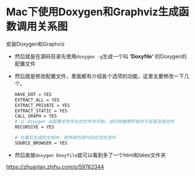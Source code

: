 # Mac下使用Doxygen和Graphviz生成函数调用关系图

安装Doxygen和Graphviz

- 然后就是在源码目录先使用`doxygen -g`生成一个叫 **‘Doxyfile’** 的Doxygen的配置文件

- 然后就是修改配置文件，里面都有介绍各个选项的功能，这里主要修改一下几个。

  ```sh
  HAVE_DOT = YES
  EXTRACT_ALL = YES
  EXTRACT_PRIVATE = YES
  EXTRACT_STATIC = YES
  CALL_GRAPH = YES
  # 让 doxygen 从配置文件所在的文件夹开始，递归地搜索所有的子目录及源文件
  RECURSIVE = YES
  
  # 在最后生成的文档中，把所有的源代码包含在其中
  SOURCE_BROWSER = YES
  ```

- 然后直接`doxygen Doxyfile`就可以看到多了一个html和latex文件夹

https://zhuanlan.zhihu.com/p/59762344